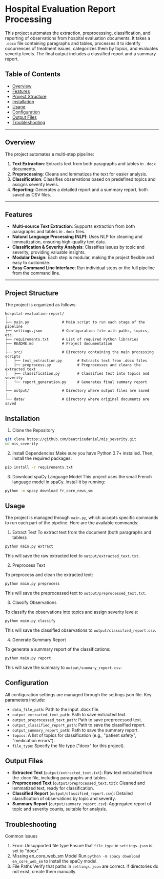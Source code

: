 # Hospital Evaluation Report Processing

This project automates the extraction, preprocessing, classification, and reporting of observations from hospital evaluation documents. It takes a `.docx` file containing paragraphs and tables, processes it to identify occurrences of treatment issues, categorizes them by topics, and evaluates severity levels. The final output includes a classified report and a summary report.

## Table of Contents

- [Overview](#overview)
- [Features](#features)
- [Project Structure](#project-structure)
- [Installation](#installation)
- [Usage](#usage)
- [Configuration](#configuration)
- [Output Files](#output-files)
- [Troubleshooting](#troubleshooting)

---

## Overview

The project automates a multi-step pipeline:
1. **Text Extraction**: Extracts text from both paragraphs and tables in `.docx` documents.
2. **Preprocessing**: Cleans and lemmatizes the text for easier analysis.
3. **Classification**: Classifies observations based on predefined topics and assigns severity levels.
4. **Reporting**: Generates a detailed report and a summary report, both saved as CSV files.

---

## Features

- **Multi-source Text Extraction**: Supports extraction from both paragraphs and tables in `.docx` files.
- **Natural Language Processing (NLP)**: Uses NLP for cleaning and lemmatization, ensuring high-quality text data.
- **Classification & Severity Analysis**: Classifies issues by topic and severity, providing valuable insights.
- **Modular Design**: Each step is modular, making the project flexible and easy to customize.
- **Easy Command Line Interface**: Run individual steps or the full pipeline from the command line.

---

## Project Structure

The project is organized as follows:

```plaintext
hospital-evaluation-report/
│
├── main.py               # Main script to run each stage of the pipeline
├── settings.json         # Configuration file with paths, topics, etc.
├── requirements.txt      # List of required Python libraries
├── README.md             # Project documentation
│
├── src/                  # Directory containing the main processing scripts
│   ├── text_extraction.py       # Extracts text from .docx files
│   ├── preprocess.py            # Preprocesses and cleans the extracted text
│   ├── classification.py        # Classifies text into topics and severity
│   └── report_generation.py     # Generates final summary report
│
└── output/               # Directory where output files are saved
│
└── data/                 # Directory where original documents are saved
```

## Installation

1. Clone the Repository
```bash
git clone https://github.com/beatricedaniel/mis_severity.git
cd mis_severity
```

2. Install Dependencies
Make sure you have Python 3.7+ installed. Then, install the required packages:
```bash
pip install -r requirements.txt
```

3. Download spaCy Language Model
This project uses the small French language model in spaCy. Install it by running:
```bash
python -m spacy download fr_core_news_sm
```

## Usage

The project is managed through ```main.py```, which accepts specific commands to run each part of the pipeline. Here are the available commands:

1. Extract Text
To extract text from the document (both paragraphs and tables):
```bash
python main.py extract
```
This will save the raw extracted text to ```output/extracted_text.txt```.

2. Preprocess Text

To preprocess and clean the extracted text:
```bash
python main.py preprocess
```
This will save the preprocessed text to ```output/preprocessed_text.txt```.

3. Classify Observations

To classify the observations into topics and assign severity levels:
```bash
python main.py classify
```
This will save the classified observations to ```output/classified_report.csv```.

4. Generate Summary Report

To generate a summary report of the classifications:
```bash
python main.py report
```
This will save the summary to ```output/summary_report.csv```.

## Configuration

All configuration settings are managed through the settings.json file. Key parameters include:

* ```data_file_path```: Path to the input .docx file.
* ```output_extracted_text_path```: Path to save extracted text.
* ```output_preprocessed_text_path```: Path to save preprocessed text.
* ```output_classified_report_path```: Path to save the classified report.
* ```output_summary_report_path```: Path to save the summary report.
* ```topics```: A list of topics for classification (e.g., "patient safety", "medication errors").
* ```file_type```: Specify the file type ("docx" for this project).

## Output Files

* **Extracted Text** (```output/extracted_text.txt```): Raw text extracted from the .docx file, including paragraphs and tables.
* **Preprocessed Text** (```output/preprocessed_text.txt```): Cleaned and lemmatized text, ready for classification.
* **Classified Report** (```output/classified_report.csv```): Detailed classification of observations by topic and severity.
* **Summary Report** (```output/summary_report.csv```): Aggregated report of topic and severity counts, suitable for analysis.

## Troubleshooting

Common Issues
1. Error: Unsupported file type
Ensure that ```file_type``` in ```settings.json``` is set to "docx".
2. Missing en_core_web_sm Model
Run ```python -m spacy download en_core_web_sm``` to install the spaCy model.
3. File Paths
Verify that paths in ```settings.json``` are correct. If directories do not exist, create them manually.